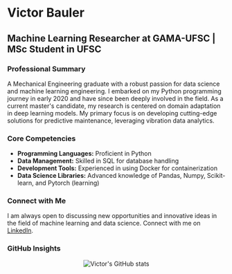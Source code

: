 # Victor Bauler

## Machine Learning Researcher at GAMA-UFSC | MSc Student in UFSC

### Professional Summary
A Mechanical Engineering graduate with a robust passion for data science and machine learning engineering. I embarked on my Python programming journey in early 2020 and have since been deeply involved in the field. As a current master's candidate, my research is centered on domain adaptation in deep learning models. My primary focus is on developing cutting-edge solutions for predictive maintenance, leveraging vibration data analytics.

### Core Competencies
- **Programming Languages:** Proficient in Python
- **Data Management:** Skilled in SQL for database handling
- **Development Tools:** Experienced in using Docker for containerization
- **Data Science Libraries:** Advanced knowledge of Pandas, Numpy, Scikit-learn, and Pytorch (learning)

### Connect with Me
I am always open to discussing new opportunities and innovative ideas in the field of machine learning and data science. Connect with me on [LinkedIn](https://www.linkedin.com/in/victor-bauler/).

### GitHub Insights


<div align="center">

![Victor's GitHub stats](https://github-readme-stats.vercel.app/api?username=VictorBauler&show_icons=true&theme=light&hide_rank=True&hide_title=True)

<!-- This section provides a visual insight into my contributions and activity on GitHub. -->
  
</div>


